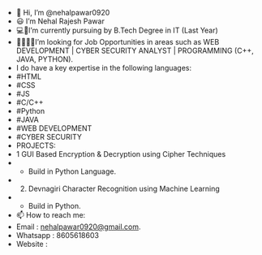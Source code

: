 - 👋 Hi, I’m @nehalpawar0920
- 😃 I’m Nehal Rajesh Pawar
-  💻🔋I’m currently pursuing by B.Tech Degree in IT (Last Year)
-  👨‍💻👨‍🔧I’m looking for Job Opportunities in areas such as WEB DEVELOPMENT | CYBER SECURITY ANALYST | PROGRAMMING (C++, JAVA, PYTHON).
- I do have a key expertise in the following languages:
- #HTML
- #CSS
- #JS
- #C/C++
- #Python
- #JAVA
- #WEB DEVELOPMENT
- #CYBER SECURITY
- PROJECTS:
- 1 GUI Based Encryption & Decryption using Cipher Techniques
- - Build in Python Language.
- 2. Devnagiri Character Recognition using Machine Learning
- - Build in Python.
- 📫 How to reach me:
- Email : nehalpawar0920@gmail.com.
- Whatsapp : 8605618603
- Website : 
  

